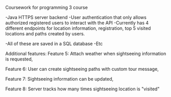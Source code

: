 Coursework for programming 3 course

-Java HTTPS server backend
-User authentication that only allows authorized registered users to interact with the API
-Currently has 4 different endpoints for location information, registration, top 5 visited locations and paths created by users.

-All of these are saved in a SQL database
-Etc

Additional features:
Feature 5: Attach weather when sightseeing information is requested,

Feature 6: User can create sightseeing paths with custom tour message,

Feature 7: Sightseeing information can be updated,

Feature 8: Server tracks how many times sightseeing location is "visited"
